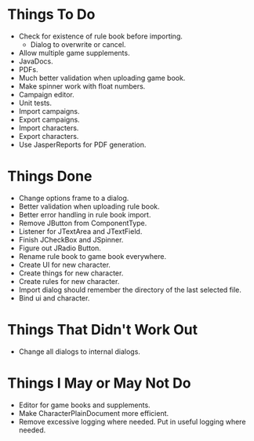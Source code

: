# Things To Do
* Check for existence of rule book before importing.
  * Dialog to overwrite or cancel.
* Allow multiple game supplements.
* JavaDocs.
* PDFs.
* Much better validation when uploading game book.
* Make spinner work with float numbers.
* Campaign editor.
* Unit tests.
* Import campaigns.
* Export campaigns.
* Import characters.
* Export characters.
* Use JasperReports for PDF generation.

# Things Done
* Change options frame to a dialog.
* Better validation when uploading rule book.
* Better error handling in rule book import.
* Remove JButton from ComponentType.
* Listener for JTextArea and JTextField.
* Finish JCheckBox and JSpinner.
* Figure out JRadio Button.
* Rename rule book to game book everywhere.
* Create UI for new character.
* Create things for new character.
* Create rules for new character.
* Import dialog should remember the directory of the last selected file.
* Bind ui and character.

# Things That Didn't Work Out
* Change all dialogs to internal dialogs.

# Things I May or May Not Do
* Editor for game books and supplements.
* Make CharacterPlainDocument more efficient.
* Remove excessive logging where needed. Put in useful logging where needed.
